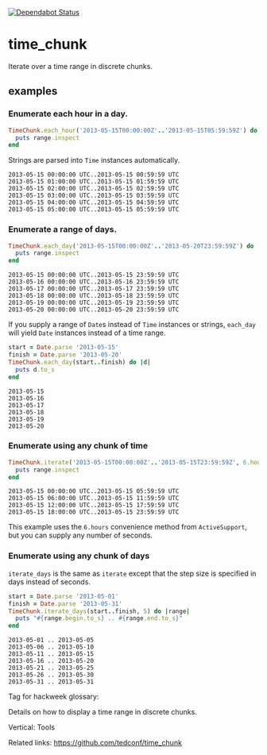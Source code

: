 [![Dependabot Status](https://api.dependabot.com/badges/status?host=github&repo=tedconf/time_chunk&identifier=8018759)](https://dependabot.com)

# time_chunk

Iterate over a time range in discrete chunks.

## examples

### Enumerate each hour in a day.
```ruby
TimeChunk.each_hour('2013-05-15T00:00:00Z'..'2013-05-15T05:59:59Z') do |range|
  puts range.inspect
end
```

Strings are parsed into `Time` instances automatically.

```
2013-05-15 00:00:00 UTC..2013-05-15 00:59:59 UTC
2013-05-15 01:00:00 UTC..2013-05-15 01:59:59 UTC
2013-05-15 02:00:00 UTC..2013-05-15 02:59:59 UTC
2013-05-15 03:00:00 UTC..2013-05-15 03:59:59 UTC
2013-05-15 04:00:00 UTC..2013-05-15 04:59:59 UTC
2013-05-15 05:00:00 UTC..2013-05-15 05:59:59 UTC
```

### Enumerate a range of days.

```ruby
TimeChunk.each_day('2013-05-15T00:00:00Z'..'2013-05-20T23:59:59Z') do |range|
  puts range.inspect
end
```

```
2013-05-15 00:00:00 UTC..2013-05-15 23:59:59 UTC
2013-05-16 00:00:00 UTC..2013-05-16 23:59:59 UTC
2013-05-17 00:00:00 UTC..2013-05-17 23:59:59 UTC
2013-05-18 00:00:00 UTC..2013-05-18 23:59:59 UTC
2013-05-19 00:00:00 UTC..2013-05-19 23:59:59 UTC
2013-05-20 00:00:00 UTC..2013-05-20 23:59:59 UTC
```

If you supply a range of `Date`s instead of `Time` instances or strings,
`each_day` will yield `Date` instances instead of a time range.

```ruby
start = Date.parse '2013-05-15'
finish = Date.parse '2013-05-20'
TimeChunk.each_day(start..finish) do |d|
  puts d.to_s
end
```

```
2013-05-15
2013-05-16
2013-05-17
2013-05-18
2013-05-19
2013-05-20
```


### Enumerate using any chunk of time

```ruby
TimeChunk.iterate('2013-05-15T00:00:00Z'..'2013-05-15T23:59:59Z', 6.hours) do |range|
  puts range.inspect
end
```

```
2013-05-15 00:00:00 UTC..2013-05-15 05:59:59 UTC
2013-05-15 06:00:00 UTC..2013-05-15 11:59:59 UTC
2013-05-15 12:00:00 UTC..2013-05-15 17:59:59 UTC
2013-05-15 18:00:00 UTC..2013-05-15 23:59:59 UTC
```

This example uses the `6.hours` convenience method from `ActiveSupport`, but you
can supply any number of seconds.

### Enumerate using any chunk of days

`iterate_days` is the same as `iterate` except that the step size is specified
in days instead of seconds.

```ruby
start = Date.parse '2013-05-01'
finish = Date.parse '2013-05-31'
TimeChunk.iterate_days(start..finish, 5) do |range|
  puts "#{range.begin.to_s} .. #{range.end.to_s}"
end
```

```
2013-05-01 .. 2013-05-05
2013-05-06 .. 2013-05-10
2013-05-11 .. 2013-05-15
2013-05-16 .. 2013-05-20
2013-05-21 .. 2013-05-25
2013-05-26 .. 2013-05-30
2013-05-31 .. 2013-05-31
```

Tag for hackweek glossary:

<!--- project_def -->
Details on how to display a time range in discrete chunks.

Vertical: Tools

Related links: https://github.com/tedconf/time_chunk
<!--- /project_def -->

